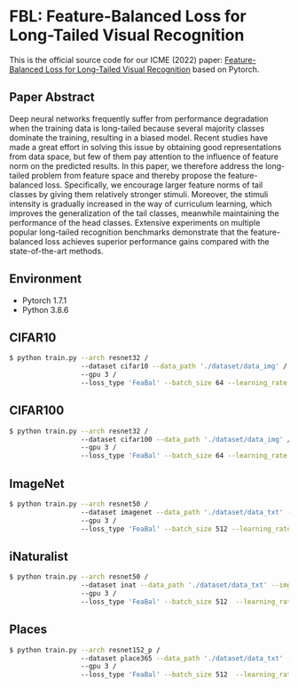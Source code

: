 # FBL: Feature-Balanced Loss for Long-Tailed Visual Recognition
This is the official source code for our ICME (2022) paper: [Feature-Balanced Loss for Long-Tailed Visual Recognition]() based on Pytorch.

## Paper Abstract
Deep neural networks frequently suffer from performance degradation when the training data is long-tailed because several majority classes dominate the training, resulting in a biased model. Recent studies have made a great effort in solving this issue by obtaining good representations from data space, but few of them pay attention to the influence of feature norm on the predicted results. In this paper, we therefore address the long-tailed problem from feature space and thereby propose the feature-balanced loss. Specifically, we encourage larger feature norms of tail classes by giving them relatively stronger stimuli. Moreover, the stimuli intensity is gradually increased in the way of curriculum learning, which improves the generalization of the tail classes, meanwhile maintaining the performance of the head classes. Extensive experiments on multiple popular long-tailed recognition benchmarks demonstrate that the feature-balanced loss achieves superior performance gains compared with the state-of-the-art methods.

## Environment
* Pytorch 1.7.1
* Python 3.8.6

## CIFAR10
```bash
$ python train.py --arch resnet32 /
                  --dataset cifar10 --data_path './dataset/data_img' /
                  --gpu 3 /
                  --loss_type 'FeaBal' --batch_size 64 --learning_rate 0.1 --lambda_ 60
```
## CIFAR100
```bash
$ python train.py --arch resnet32 /
                  --dataset cifar100 --data_path './dataset/data_img' /
                  --gpu 3 /
                  --loss_type 'FeaBal' --batch_size 64 --learning_rate 0.1 --lambda_ 60
```
## ImageNet
```bash
$ python train.py --arch resnet50 / 
                  --dataset imagenet --data_path './dataset/data_txt' --img_path '/home/datasets/imagenet/ILSVRC2012_dataset' / 
                  --gpu 3 /
                  --loss_type 'FeaBal' --batch_size 512 --learning_rate 0.2 --lambda_ 150
```
## iNaturalist
```bash
$ python train.py --arch resnet50 / 
                  --dataset inat --data_path './dataset/data_txt' --img_path '/home/datasets/iNaturelist2018' / 
                  --gpu 3 /
                  --loss_type 'FeaBal' --batch_size 512  --learning_rate 0.2 --lambda_ 150
```

## Places
```bash
$ python train.py --arch resnet152_p / 
                  --dataset place365 --data_path './dataset/data_txt' --img_path '/home/datasets/Places365' /
                  --gpu 3 /
                  --loss_type 'FeaBal' --batch_size 512  --learning_rate 0.2 --lambda_ 150
```